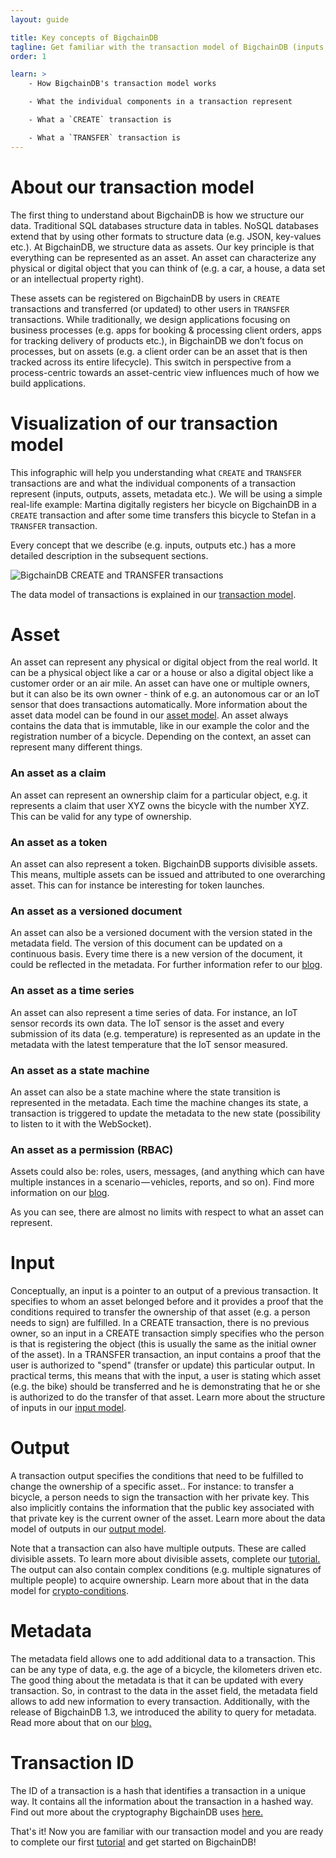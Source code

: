 ```yaml
---
layout: guide

title: Key concepts of BigchainDB
tagline: Get familiar with the transaction model of BigchainDB (inputs, outputs, assets, transactions).
order: 1

learn: >
    - How BigchainDB's transaction model works

    - What the individual components in a transaction represent

    - What a `CREATE` transaction is

    - What a `TRANSFER` transaction is
---
```


# About our transaction model

The first thing to understand about BigchainDB is how we structure our data. Traditional SQL databases structure data in tables. NoSQL databases extend that by using other formats to structure data (e.g. JSON, key-values etc.). At BigchainDB, we structure data as assets. Our key principle is that everything can be represented as an asset. An asset can characterize any physical or digital object that you can think of (e.g. a car, a house, a data set or an intellectual property right).

These assets can be registered on BigchainDB by users in `CREATE` transactions and transferred (or updated) to other users in `TRANSFER` transactions.
While traditionally, we design applications focusing on business processes (e.g. apps for booking & processing client orders, apps for tracking delivery of products etc.), in BigchainDB we don’t focus on processes, but on assets (e.g. a client order can be an asset that is then tracked across its entire lifecycle). This switch in perspective from a process-centric towards an asset-centric view influences much of how we build applications.

# Visualization of our transaction model

This infographic will help you understanding what `CREATE` and `TRANSFER` transactions are and what the individual components of a transaction represent (inputs, outputs, assets, metadata etc.). We will be using a simple real-life example: Martina digitally registers her bicycle on BigchainDB in a `CREATE` transaction and after some time transfers this bicycle to Stefan in a `TRANSFER` transaction.

Every concept that we describe (e.g. inputs, outputs etc.) has a more detailed description in the subsequent sections.

<img class="image--create-transfer" src="../diagram.svg" alt="BigchainDB CREATE and TRANSFER transactions" />

The data model of transactions is explained in our [transaction model](https://the-ipdb-transaction-spec.readthedocs.io/en/latest/introduction.html).

# Asset

An asset can represent any physical or digital object from the real world. It can be a physical object like a car or a house or also a digital object like a customer order or an air mile. An asset can have one or multiple owners, but it can also be its own owner - think of e.g. an autonomous car or an IoT sensor that does transactions automatically. More information about the asset data model can be found in our [asset model](https://the-ipdb-transaction-spec.readthedocs.io/en/latest/transaction-components/asset.html). An asset always contains the data that is immutable, like in our example the color and the registration number of a bicycle. Depending on the context, an asset can represent many different things.

### An asset as a claim

An asset can represent an ownership claim for a particular object, e.g. it represents a claim that user XYZ owns the bicycle with the number XYZ. This can be valid for any type of ownership.

### An asset as a token

An asset can also represent a token. BigchainDB supports divisible assets. This means, multiple assets can be issued and attributed to one overarching asset. This can for instance be interesting for token launches.

### An asset as a versioned document

An asset can also be a versioned document with the version stated in the metadata field. The version of this document can be updated on a continuous basis. Every time there is a new version of the document, it could be reflected in the metadata. For further information refer to our [blog](https://blog.bigchaindb.com/crab-create-retrieve-append-burn-b9f6d111f460).

### An asset as a time series

An asset can also represent a time series of data. For instance, an IoT sensor records its own data. The IoT sensor is the asset and every submission of its data (e.g. temperature) is represented as an update in the metadata with the latest temperature that the IoT sensor measured.

### An asset as a state machine

An asset can also be a state machine where the state transition is represented in the metadata. Each time the machine changes its state, a transaction is triggered to update the metadata to the new state (possibility to listen to it with the WebSocket).

### An asset as a permission (RBAC)

Assets could also be: roles, users, messages, (and anything which can have multiple instances in a scenario — vehicles, reports, and so on). Find more information on our [blog](https://blog.bigchaindb.com/role-based-access-control-for-bigchaindb-assets-b7cada491997).

As you can see, there are almost no limits with respect to what an asset can represent.

# Input

Conceptually, an input is a pointer to an output of a previous transaction. It specifies to whom an asset belonged before and it provides a proof that the conditions required to transfer the ownership of that asset (e.g. a person needs to sign) are fulfilled. In a CREATE transaction, there is no previous owner, so an input in a CREATE transaction simply specifies who the person is that is registering the object (this is usually the same as the initial owner of the asset). In a TRANSFER transaction, an input contains a proof that the user is authorized to "spend" (transfer or update) this particular output. In practical terms, this means that with the input, a user is stating which asset (e.g. the bike) should be transferred and he is demonstrating that he or she is authorized to do the transfer of that asset. Learn more about the structure of inputs in our [input model](https://the-ipdb-transaction-spec.readthedocs.io/en/latest/transaction-components/inputs.html).

# Output

A transaction output specifies the conditions that need to be fulfilled to change the ownership of a specific asset.. For instance: to transfer a bicycle, a person needs to sign the transaction with her private key. This also implicitly contains the information that the public key associated with that private key is the current owner of the asset. Learn more about the data model of outputs in our [output model](https://the-ipdb-transaction-spec.readthedocs.io/en/latest/transaction-components/outputs.html).

Note that a transaction can also have multiple outputs. These are called divisible assets. To learn more about divisible assets, complete our [tutorial.](../tutorial-token-launch/) The output can also contain complex conditions (e.g. multiple signatures of multiple people) to acquire ownership. Learn more about that in the data model for [crypto-conditions](https://the-ipdb-transaction-spec.readthedocs.io/en/latest/transaction-components/conditions.html).

# Metadata

The metadata field allows one to add additional data to a transaction. This can be any type of data, e.g. the age of a bicycle, the kilometers driven etc. The good thing about the metadata is that it can be updated with every transaction. So, in contrast to the data in the asset field, the metadata field allows to add new information to every transaction. Additionally, with the release of BigchainDB 1.3, we introduced the ability to query for metadata. Read more about that on our [blog.](https://blog.bigchaindb.com/bigchaindb-version-1-3-7940cc60c767)

# Transaction ID

The ID of a transaction is a hash that identifies a transaction in a unique way. It contains all the information about the transaction in a hashed way. Find out more about the cryptography BigchainDB uses [here.](https://the-ipdb-transaction-spec.readthedocs.io/en/latest/common-operations/crypto-hashes.html)

That's it! Now you are familiar with our transaction model and you are ready to complete our first [tutorial](../tutorial-car-telemetry-app/) and get started on BigchainDB!
